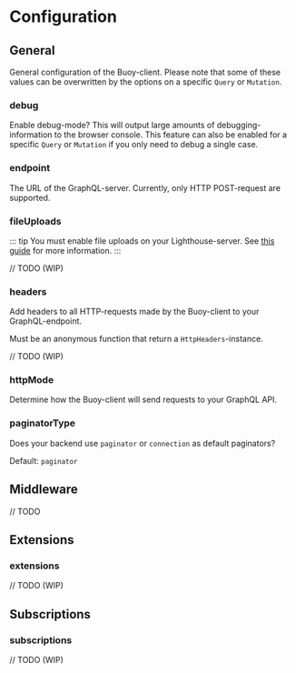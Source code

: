 # Configuration

## General
General configuration of the Buoy-client.
Please note that some of these values can be overwritten by the options on a specific `Query` or `Mutation`.

### debug
Enable debug-mode? This will output large amounts of debugging-information to the browser console.
This feature can also be enabled for a specific `Query` or `Mutation` if you only need to debug a single case.

### endpoint
The URL of the GraphQL-server. Currently, only HTTP POST-request are supported.

### fileUploads

::: tip
You must enable file uploads on your Lighthouse-server. See [this guide](../guides/file-uploads.md) for more information.
:::

// TODO (WIP)

### headers
Add headers to all HTTP-requests made by the Buoy-client to your GraphQL-endpoint.

Must be an anonymous function that return a `HttpHeaders`-instance.

// TODO (WIP)

### httpMode
Determine how the Buoy-client will send requests to your GraphQL API.

### paginatorType
Does your backend use `paginator` or `connection` as default paginators?

Default: `paginator`

## Middleware

// TODO

## Extensions

### extensions
// TODO (WIP)


## Subscriptions

### subscriptions
// TODO (WIP)




